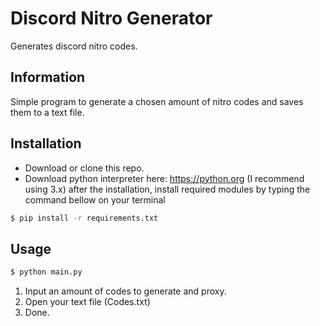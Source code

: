 # Discord Nitro Generator
Generates discord nitro codes.

## Information
Simple program to generate a chosen amount of nitro codes and saves them to a text file.

## Installation
- Download or clone this repo.
- Download python interpreter here: https://python.org (I recommend using 3.x) after the installation, install required modules by typing the command bellow on your terminal
```bash
$ pip install -r requirements.txt
```

## Usage
```bash
$ python main.py
```
1. Input an amount of codes to generate and proxy.
2. Open your text file (Codes.txt)
3. Done.
